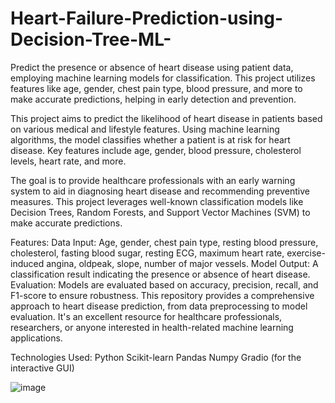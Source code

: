 # Heart-Failure-Prediction-using-Decision-Tree-ML-
Predict the presence or absence of heart disease using patient data, employing machine learning models for classification. This project utilizes features like age, gender, chest pain type, blood pressure, and more to make accurate predictions, helping in early detection and prevention.

This project aims to predict the likelihood of heart disease in patients based on various medical and lifestyle features. Using machine learning algorithms, the model classifies whether a patient is at risk for heart disease. Key features include age, gender, blood pressure, cholesterol levels, heart rate, and more.

The goal is to provide healthcare professionals with an early warning system to aid in diagnosing heart disease and recommending preventive measures. This project leverages well-known classification models like Decision Trees, Random Forests, and Support Vector Machines (SVM) to make accurate predictions.

Features:
Data Input: Age, gender, chest pain type, resting blood pressure, cholesterol, fasting blood sugar, resting ECG, maximum heart rate, exercise-induced angina, oldpeak, slope, number of major vessels.
Model Output: A classification result indicating the presence or absence of heart disease.
Evaluation: Models are evaluated based on accuracy, precision, recall, and F1-score to ensure robustness.
This repository provides a comprehensive approach to heart disease prediction, from data preprocessing to model evaluation. It's an excellent resource for healthcare professionals, researchers, or anyone interested in health-related machine learning applications.

Technologies Used:
Python
Scikit-learn
Pandas
Numpy
Gradio (for the interactive GUI)

![image](https://github.com/user-attachments/assets/56ecdf78-3392-4958-8f81-0c6b6459b4e1)



